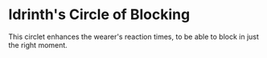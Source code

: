 # Idrinth's Circle of Blocking
This circlet enhances the wearer's reaction times, to be able to block in just the right moment.
